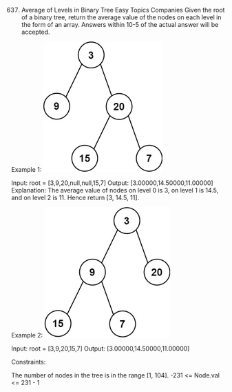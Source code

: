 637. Average of Levels in Binary Tree
     Easy
     Topics
     Companies
     Given the root of a binary tree, return the average value of the nodes on each level in the form of an array. Answers within 10-5 of the actual answer will be accepted.


Example 1:
![](./src/res/img/avg1-tree.jpg)

Input: root = [3,9,20,null,null,15,7]
Output: [3.00000,14.50000,11.00000]
Explanation: The average value of nodes on level 0 is 3, on level 1 is 14.5, and on level 2 is 11.
Hence return [3, 14.5, 11].

Example 2:
![](./src/res/img/avg2-tree.jpg)


Input: root = [3,9,20,15,7]
Output: [3.00000,14.50000,11.00000]


Constraints:

The number of nodes in the tree is in the range [1, 104].
-231 <= Node.val <= 231 - 1